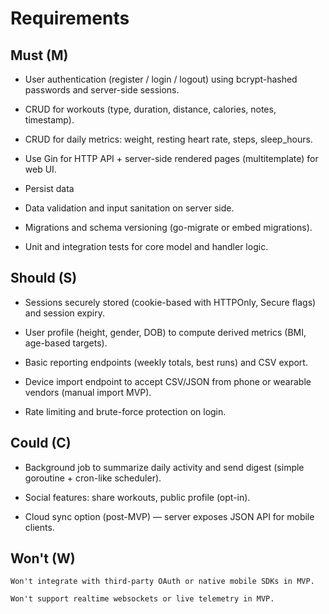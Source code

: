 # Requirements
## Must (M)

- User authentication (register / login / logout) using bcrypt-hashed passwords and server-side sessions.

- CRUD for workouts (type, duration, distance, calories, notes, timestamp).

- CRUD for daily metrics: weight, resting heart rate, steps, sleep_hours.

- Use Gin for HTTP API + server-side rendered pages (multitemplate) for web UI.

- Persist data 

- Data validation and input sanitation on server side.

- Migrations and schema versioning (go-migrate or embed migrations).

- Unit and integration tests for core model and handler logic.

## Should (S)

- Sessions securely stored (cookie-based with HTTPOnly, Secure flags) and session expiry.

- User profile (height, gender, DOB) to compute derived metrics (BMI, age-based targets).

- Basic reporting endpoints (weekly totals, best runs) and CSV export.

- Device import endpoint to accept CSV/JSON from phone or wearable vendors (manual import MVP).

- Rate limiting and brute-force protection on login.

## Could (C)

- Background job to summarize daily activity and send digest (simple goroutine + cron-like scheduler).

- Social features: share workouts, public profile (opt-in).

- Cloud sync option (post-MVP) — server exposes JSON API for mobile clients.

## Won't (W)

`Won't integrate with third-party OAuth or native mobile SDKs in MVP.`

`Won't support realtime websockets or live telemetry in MVP.`